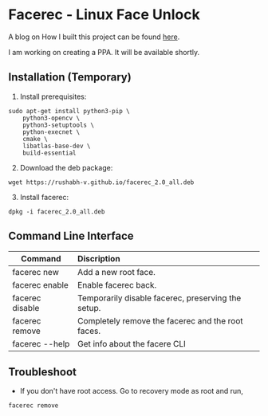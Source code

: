 
# Facerec - Linux Face Unlock

A blog on How I built this project can be found [here](https://medium.com/analytics-vidhya/how-i-built-face-unlock-for-ubuntu-linux-a2b769d1fbc1).

I am working on creating a PPA. It will be available shortly.

## Installation (Temporary)

1. Install prerequisites:

```
sudo apt-get install python3-pip \
    python3-opencv \
    python3-setuptools \
    python-execnet \
    cmake \
    libatlas-base-dev \
    build-essential
```

2. Download the deb package:

```
wget https://rushabh-v.github.io/facerec_2.0_all.deb
```

3. Install facerec:

```
dpkg -i facerec_2.0_all.deb
```

## Command Line Interface

| Command | Discription |
|---------|:------------|
| facerec new | Add a new root face.|
| facerec enable | Enable facerec back.|
| facerec disable | Temporarily disable facerec, preserving the setup. |
| facerec remove | Completely remove the facerec and the root faces.  |
| facerec --help | Get info about the facere CLI |



## Troubleshoot

* If you don't have root access. Go to recovery mode as root and run,

```
facerec remove
```

